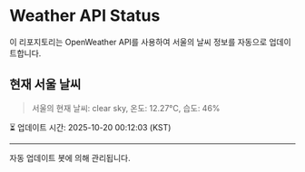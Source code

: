 
# Weather API Status

이 리포지토리는 OpenWeather API를 사용하여 서울의 날씨 정보를 자동으로 업데이트합니다.

## 현재 서울 날씨
> 서울의 현재 날씨: clear sky, 온도: 12.27°C, 습도: 46%

⏳ 업데이트 시간: 2025-10-20 00:12:03 (KST)

---
자동 업데이트 봇에 의해 관리됩니다.
